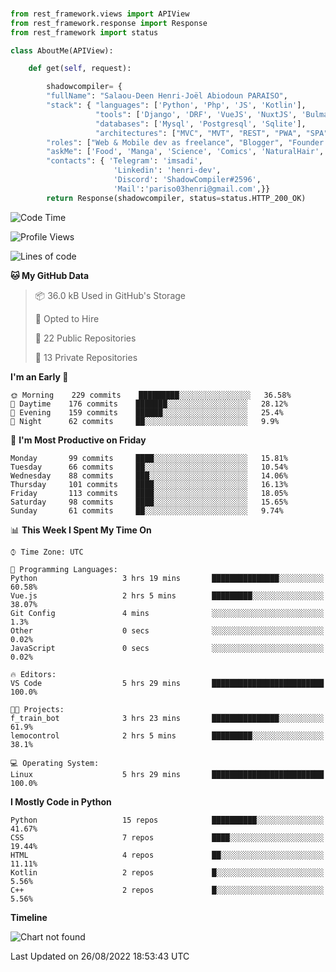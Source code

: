 ###
```python
from rest_framework.views import APIView
from rest_framework.response import Response
from rest_framework import status

class AboutMe(APIView):

    def get(self, request):

        shadowcompiler= {
        "fullName": "Salaou-Deen Henri-Joël Abiodoun PARAISO",
        "stack": { "languages": ['Python', 'Php', 'JS', 'Kotlin'],
                   "tools": ['Django', 'DRF', 'VueJS', 'NuxtJS', 'Bulma', 'Beufy'],
                   "databases": ['Mysql', 'Postgresql', 'Sqlite'],
                   "architectures": ["MVC", "MVT", "REST", "PWA", "SPA"]},        
        "roles": ["Web & Mobile dev as freelance", "Blogger", "Founder at @henrid3v", "Mentor"],
        "askMe": ['Food', 'Manga', 'Science', 'Comics', 'NaturalHair', 'Photography', 'Tech', 'Programming'],
        "contacts": { 'Telegram': 'imsadi',
                       'Linkedin': 'henri-dev',
                       'Discord': 'ShadowCompiler#2596',
                       'Mail':'pariso03henri@gmail.com',}}
        return Response(shadowcompiler, status=status.HTTP_200_OK)

```                    

<!--START_SECTION:waka-->
![Code Time](http://img.shields.io/badge/Code%20Time-325%20hrs%2032%20mins-blue)

![Profile Views](http://img.shields.io/badge/Profile%20Views-0-blue)

![Lines of code](https://img.shields.io/badge/From%20Hello%20World%20I%27ve%20Written-56%20Thousand%20lines%20of%20code-blue)

**🐱 My GitHub Data** 

> 📦 36.0 kB Used in GitHub's Storage 
 > 
> 💼 Opted to Hire
 > 
> 📜 22 Public Repositories 
 > 
> 🔑 13 Private Repositories  
 > 
**I'm an Early 🐤** 

```text
🌞 Morning    229 commits    █████████░░░░░░░░░░░░░░░░   36.58% 
🌆 Daytime    176 commits    ███████░░░░░░░░░░░░░░░░░░   28.12% 
🌃 Evening    159 commits    ██████░░░░░░░░░░░░░░░░░░░   25.4% 
🌙 Night      62 commits     ██░░░░░░░░░░░░░░░░░░░░░░░   9.9%

```
📅 **I'm Most Productive on Friday** 

```text
Monday       99 commits     ████░░░░░░░░░░░░░░░░░░░░░   15.81% 
Tuesday      66 commits     ██░░░░░░░░░░░░░░░░░░░░░░░   10.54% 
Wednesday    88 commits     ███░░░░░░░░░░░░░░░░░░░░░░   14.06% 
Thursday     101 commits    ████░░░░░░░░░░░░░░░░░░░░░   16.13% 
Friday       113 commits    ████░░░░░░░░░░░░░░░░░░░░░   18.05% 
Saturday     98 commits     ████░░░░░░░░░░░░░░░░░░░░░   15.65% 
Sunday       61 commits     ██░░░░░░░░░░░░░░░░░░░░░░░   9.74%

```


📊 **This Week I Spent My Time On** 

```text
⌚︎ Time Zone: UTC

💬 Programming Languages: 
Python                   3 hrs 19 mins       ███████████████░░░░░░░░░░   60.58% 
Vue.js                   2 hrs 5 mins        █████████░░░░░░░░░░░░░░░░   38.07% 
Git Config               4 mins              ░░░░░░░░░░░░░░░░░░░░░░░░░   1.3% 
Other                    0 secs              ░░░░░░░░░░░░░░░░░░░░░░░░░   0.02% 
JavaScript               0 secs              ░░░░░░░░░░░░░░░░░░░░░░░░░   0.02%

🔥 Editors: 
VS Code                  5 hrs 29 mins       █████████████████████████   100.0%

🐱‍💻 Projects: 
f_train_bot              3 hrs 23 mins       ███████████████░░░░░░░░░░   61.9% 
lemocontrol              2 hrs 5 mins        █████████░░░░░░░░░░░░░░░░   38.1%

💻 Operating System: 
Linux                    5 hrs 29 mins       █████████████████████████   100.0%

```

**I Mostly Code in Python** 

```text
Python                   15 repos            ██████████░░░░░░░░░░░░░░░   41.67% 
CSS                      7 repos             ████░░░░░░░░░░░░░░░░░░░░░   19.44% 
HTML                     4 repos             ██░░░░░░░░░░░░░░░░░░░░░░░   11.11% 
Kotlin                   2 repos             █░░░░░░░░░░░░░░░░░░░░░░░░   5.56% 
C++                      2 repos             █░░░░░░░░░░░░░░░░░░░░░░░░   5.56%

```


**Timeline**

![Chart not found](https://raw.githubusercontent.com/shadowcompiler/shadowcompiler/main/charts/bar_graph.png) 


 Last Updated on 26/08/2022 18:53:43 UTC
<!--END_SECTION:waka-->
